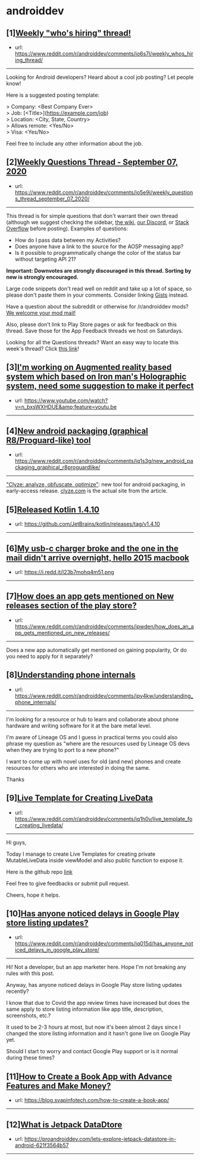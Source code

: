 # androiddev
## [1][Weekly "who's hiring" thread!](https://www.reddit.com/r/androiddev/comments/io6s7l/weekly_whos_hiring_thread/)
- url: https://www.reddit.com/r/androiddev/comments/io6s7l/weekly_whos_hiring_thread/
---
Looking for Android developers? Heard about a cool job posting? Let people know!

Here is a suggested posting template:

&gt; Company: &lt;Best Company Ever&gt;  
&gt; Job: [&lt;Title&gt;]\(https://example.com/job)  
&gt; Location: &lt;City, State, Country&gt;  
&gt; Allows remote: &lt;Yes/No&gt;  
&gt; Visa: &lt;Yes/No&gt;  

Feel free to include any other information about the job.
## [2][Weekly Questions Thread - September 07, 2020](https://www.reddit.com/r/androiddev/comments/io5e9j/weekly_questions_thread_september_07_2020/)
- url: https://www.reddit.com/r/androiddev/comments/io5e9j/weekly_questions_thread_september_07_2020/
---
This thread is for simple questions that don't warrant their own thread (although we suggest checking the sidebar, [the wiki](http://www.reddit.com/r/androiddev/wiki/), [our Discord](https://discord.gg/D2cNrqX), or [Stack Overflow](http://stackoverflow.com) before posting). Examples of questions:

* How do I pass data between my Activities?
* Does anyone have a link to the source for the AOSP messaging app?
* Is it possible to programmatically change the color of the status bar without targeting API 21?

**Important: Downvotes are strongly discouraged in this thread. Sorting by new is strongly encouraged.**

Large code snippets don't read well on reddit and take up a lot of space, so please don't paste them in your comments. Consider linking [Gists](https://gist.github.com) instead.

Have a question about the subreddit or otherwise for /r/androiddev mods? [We welcome your mod mail!](http://www.reddit.com/message/compose?to=%2Fr%2Fandroiddev)

Also, please don't link to Play Store pages or ask for feedback on this thread. Save those for the App Feedback threads we host on Saturdays.

Looking for all the Questions threads? Want an easy way to locate this week's thread? Click [this link](https://www.reddit.com/r/androiddev/search?q=title%3A%22questions+thread%22+author%3A%22AutoModerator%22&amp;restrict_sr=on&amp;sort=new&amp;t=all)!
## [3][I'm working on Augmented reality based system which based on Iron man's Holographic system, need some suggestion to make it perfect](https://www.reddit.com/r/androiddev/comments/ipxf16/im_working_on_augmented_reality_based_system/)
- url: https://www.youtube.com/watch?v=n_bxsWXHDUE&amp;feature=youtu.be
---

## [4][New android packaging (graphical R8/Proguard-like) tool](https://www.reddit.com/r/androiddev/comments/iq1s3g/new_android_packaging_graphical_r8proguardlike/)
- url: https://www.reddit.com/r/androiddev/comments/iq1s3g/new_android_packaging_graphical_r8proguardlike/
---
["Clyze: analyze, obfuscate, optimize"](https://medium.com/@magical_red_porpoise_431/e64a92524a96?source=friends_link&amp;sk=2daf69f115ca7b1545360399ffa9c11b): new tool for android packaging, in early-access release. [clyze.com](https://clyze.com) is the actual site from the article.
## [5][Released Kotlin 1.4.10](https://www.reddit.com/r/androiddev/comments/iq2hva/released_kotlin_1410/)
- url: https://github.com/JetBrains/kotlin/releases/tag/v1.4.10
---

## [6][My usb-c charger broke and the one in the mail didn't arrive overnight, hello 2015 macbook](https://www.reddit.com/r/androiddev/comments/ipgk3v/my_usbc_charger_broke_and_the_one_in_the_mail/)
- url: https://i.redd.it/l23b7mohq4m51.png
---

## [7][How does an app gets mentioned on New releases section of the play store?](https://www.reddit.com/r/androiddev/comments/ipwden/how_does_an_app_gets_mentioned_on_new_releases/)
- url: https://www.reddit.com/r/androiddev/comments/ipwden/how_does_an_app_gets_mentioned_on_new_releases/
---
Does a new app automatically get mentioned on gaining popularity, Or do you need to apply for it separately?
## [8][Understanding phone internals](https://www.reddit.com/r/androiddev/comments/ipy4kw/understanding_phone_internals/)
- url: https://www.reddit.com/r/androiddev/comments/ipy4kw/understanding_phone_internals/
---
I'm looking for a resource or hub to learn and collaborate about phone hardware and writing software for it at the bare metal level.

I'm aware of Lineage OS and I guess in practical terms you could also phrase my question as "where are the resources used by Lineage OS devs when they are trying to port to a new phone?"

I want to come up with novel uses for old (and new) phones and create resources for others who are interested in doing the same.

Thanks
## [9][Live Template for Creating LiveData](https://www.reddit.com/r/androiddev/comments/iq1h0v/live_template_for_creating_livedata/)
- url: https://www.reddit.com/r/androiddev/comments/iq1h0v/live_template_for_creating_livedata/
---
Hi guys,

Today I manage to create Live Templates for creating private MutableLiveData inside viewModel and also public function to expose it.

Here is the github repo [link](https://github.com/100nandoo/android-studio-live-templates)

Feel free to give feedbacks or submit pull request.

Cheers, hope it helps.
## [10][Has anyone noticed delays in Google Play store listing updates?](https://www.reddit.com/r/androiddev/comments/iq015d/has_anyone_noticed_delays_in_google_play_store/)
- url: https://www.reddit.com/r/androiddev/comments/iq015d/has_anyone_noticed_delays_in_google_play_store/
---
Hi! Not a developer, but an app marketer here. Hope I'm not breaking any rules with this post.

Anyway, has anyone noticed delays in Google Play store listing updates recently?

I know that due to Covid the app review times have increased but does the same apply to store listing information like app title, description, screenshots, etc.?

It used to be 2-3 hours at most, but now it's been almost 2 days since I changed the store listing information and it hasn't gone live on Google Play yet.

Should I start to worry and contact Google Play support or is it normal during these times?
## [11][How to Create a Book App with Advance Features and Make Money?](https://www.reddit.com/r/androiddev/comments/iq1xtw/how_to_create_a_book_app_with_advance_features/)
- url: https://blog.svapinfotech.com/how-to-create-a-book-app/
---

## [12][What is Jetpack DataDtore](https://www.reddit.com/r/androiddev/comments/iq1mqe/what_is_jetpack_datadtore/)
- url: https://proandroiddev.com/lets-explore-jetpack-datastore-in-android-621f3564b57
---

